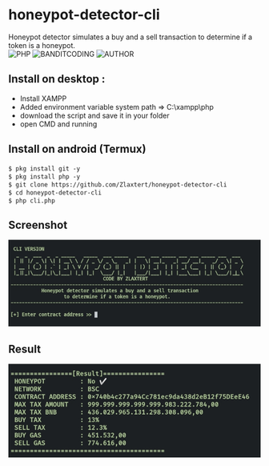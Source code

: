 # honeypot-detector-cli
Honeypot detector simulates a buy and a sell transaction to determine if a token is a honeypot.
<br />
![PHP](https://img.shields.io/badge/language-PHP-blue.svg)
![BANDITCODING](https://img.shields.io/badge/Team-Banditcoding-green)
![AUTHOR](https://img.shields.io/badge/Author-Zlaxtert-orange)

## Install on desktop : 
- Install XAMPP
- Added environment variable system path => C:\xampp\php
- download the script and save it in your folder
- open CMD and running

## Install on android (Termux)
    $ pkg install git -y
    $ pkg install php -y
    $ git clone https://github.com/Zlaxtert/honeypot-detector-cli
    $ cd honeypot-detector-cli
    $ php cli.php

## Screenshot
<img src="img/bg.jpg">

## Result
<img src="img/res.jpg">
